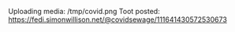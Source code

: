 Uploading media: /tmp/covid.png
Toot posted: https://fedi.simonwillison.net/@covidsewage/111641430572530673
